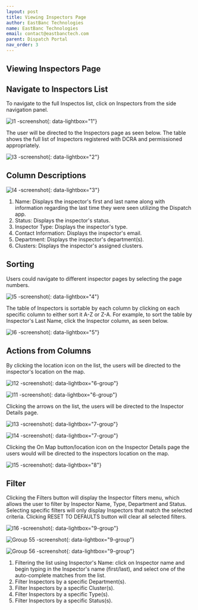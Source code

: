 ```yaml
---
layout: post
title: Viewing Inspectors Page 
author: EastBanc Technologies
name: EastBanc Technologies
email: contact@eastbanctech.com
parent: Dispatch Portal
nav_order: 3
---
```


<section id="viewing-inspectors-page" markdown="1">

# Viewing Inspectors Page

<section id="navigate-to-inspectors-list" markdown="1">

## Navigate to Inspectors List

To navigate to the full Inspectos list, click on Inspectors from the side navigation panel.

![I1 -screenshot](../images/dispatch-portal/dp-inspectors-page/nav-to-inspectors-list.png){: data-lightbox="1"}

The user will be directed to the Inspectors page as seen below. The table shows the full list of Inspectors registered with DCRA and permissioned appropriately.

![I3 -screenshot](../images/dispatch-portal/dp-inspectors-page/inspectors-list.png){: data-lightbox="2"}
</section>

<section id="column-descriptions" markdown="1">

## Column Descriptions

![I4 -screenshot](../images/dispatch-portal/dp-inspectors-page/column-descriptions.png){: data-lightbox="3"}

1. Name: Displays the inspector's first and last name along with information regarding the last time they were seen utilizing the Dispatch app.
2. Status: Displays the inspector's status.
3. Inspector Type: Displays the inspector's type.
4. Contact Information: Displays the inspector's email.
5. Department: Displays the inspector's department(s).
6. Clusters: Displays the inspector's assigned clusters.
</section>

<section id="sorting" markdown="1">

## Sorting

Users could navigate to different inspector pages by selecting the page numbers.

![I5 -screenshot](../images/dispatch-portal/dp-inspectors-page/sorting.png){: data-lightbox="4"}

The table of Inspectors is sortable by each column by clicking on each specific column to either sort it A-Z or Z-A. For example, to sort the table by Inspector's Last Name, click the Inspector column, as seen below.

![I6 -screenshot](../images/dispatch-portal/dp-inspectors-page/sorting1.png){: data-lightbox="5"}

</section>

<section id="actions-from-columns" markdown="1">

## Actions from Columns

By clicking the location icon on the list, the users will be directed to the inspector's location on the map.

![I12 -screenshot](../images/dispatch-portal/dp-inspectors-page/actions-from-columns.png){: data-lightbox="6-group"}

![I11 -screenshot](../images/dispatch-portal/dp-inspectors-page/actions-from-columns1.png){: data-lightbox="6-group"}

Clicking the arrows on the list, the users will be directed to the Inspector Details page.

![I13 -screenshot](../images/dispatch-portal/dp-inspectors-page/actions-from-columns2.png){: data-lightbox="7-group"}

![I14 -screenshot](../images/dispatch-portal/dp-inspectors-page/actions-from-columns3.png){: data-lightbox="7-group"}

Clicking the On Map button/location icon on the Inspector Details page the users would will be directed to the inspectors location on the map.

![I15 -screenshot](../images/dispatch-portal/dp-inspectors-page/actions-from-columns4.png){: data-lightbox="8"}

</section>

<section id="filter" markdown="1">

## Filter 

Clicking the Filters button will display the Inspector filters menu, which allows the user to filter by Inspector Name, Type, Department and Status. Selecting specific filters will only display Inspectors that match the selected criteria. Clicking RESET TO DEFAULTS button will clear all selected filters.

![I16 -screenshot](../images/dispatch-portal/dp-inspectors-page/filters.png){: data-lightbox="9-group"}

![Group 55 -screenshot](../images/dispatch-portal/dp-inspectors-page/filters1.png){: data-lightbox="9-group"}

![Group 56 -screenshot](../images/dispatch-portal/dp-inspectors-page/expanded-filter.png){: data-lightbox="9-group"}

1. Filtering the list using Inspector's Name: click on Inspector name and begin typing in the Inspector's name (first/last), and select one of the auto-complete matches from the list.
2. Filter Inspectors by a specific Department(s).
3. Filter Inspectors by a specific Cluster(s).
4. Filter Inspectors by a specific Type(s).
5. Filter Inspectors by a specific Status(s).

</section>
</section>
